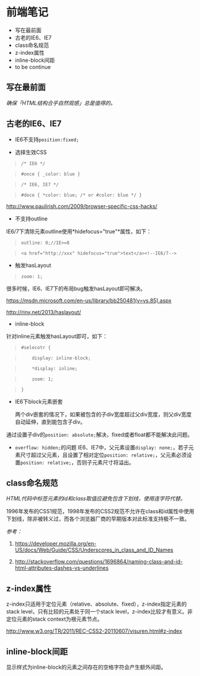 # 前端笔记 #
- 写在最前面
- 古老的IE6、IE7
- class命名规范
- z-index属性
- inline-block间距
- to be continue

## 写在最前面 ##

*确保「HTML结构合乎自然观感」总是值得的。*

## 古老的IE6、IE7 ##

- IE6不支持`position:fixed;`

- 选择生效CSS

>    `/* IE6 */`

>    `#once { _color: blue }`

>    `/* IE6, IE7 */`

>    `#doce { *color: blue; /* or #color: blue */ }`

<http://www.paulirish.com/2009/browser-specific-css-hacks/> 

- 不支持outline

IE6/7下清除元素outline使用*hidefocus="true"*属性，如下：

>    `outline: 0;//IE>=8`

>    `<a href="http://xxx" hidefocus="true">text</a><!--IE6/7-->`


- 触发hasLayout

>    `zoom: 1;`

很多时候，IE6、IE7下的布局bug触发hasLayout即可解决。

<https://msdn.microsoft.com/en-us/library/bb250481(v=vs.85).aspx>

<http://riny.net/2013/haslayout/>

- inline-block

针对inline元素触发hasLayout即可，如下：

>    `#selecotr {`

>    `    display: inline-block;`

>    `    *display: inline;`

>    `    zoom: 1;`

>    `}`


- IE6下block元素嵌套

    两个div嵌套的情况下，如果被包含的子div宽度超过父div宽度，则父div宽度自动延伸，直到能包含子div。

通过设置子div的`position: absolute;`解决，fixed或者float都不能解决此问题。

- `overflow: hidden;`的问题
    IE6、IE7中，父元素设置`display: none;`，若子元素尺寸超过父元素，且设置了相对定位`position: relative;`，父元素必须设置`position: relative;`，否则子元素尺寸将溢出。

## class命名规范 ##

*HTML代码中标签元素的id和class取值应避免包含下划线，使用连字符代替。*

1996年发布的CSS1规范，1998年发布的CSS2规范不允许在class和id属性中使用下划线，除非被转义过，而各个浏览器厂商的早期版本对此标准支持极不一致。

*参考：*

1. <https://developer.mozilla.org/en-US/docs/Web/Guide/CSS/Underscores_in_class_and_ID_Names>

2. <http://stackoverflow.com/questions/1696864/naming-class-and-id-html-attributes-dashes-vs-underlines>

## z-index属性 ##

z-index只适用于定位元素（relative、absolute、fixed），z-index指定元素的stack level，只有比较的元素处于同一个stack level，z-index比较才有意义。非定位元素的stack context为根元素节点。

<http://www.w3.org/TR/2011/REC-CSS2-20110607/visuren.html#z-index>

## inline-block间距 ##

显示样式为inline-block的元素之间存在的空格字符会产生额外间距。



